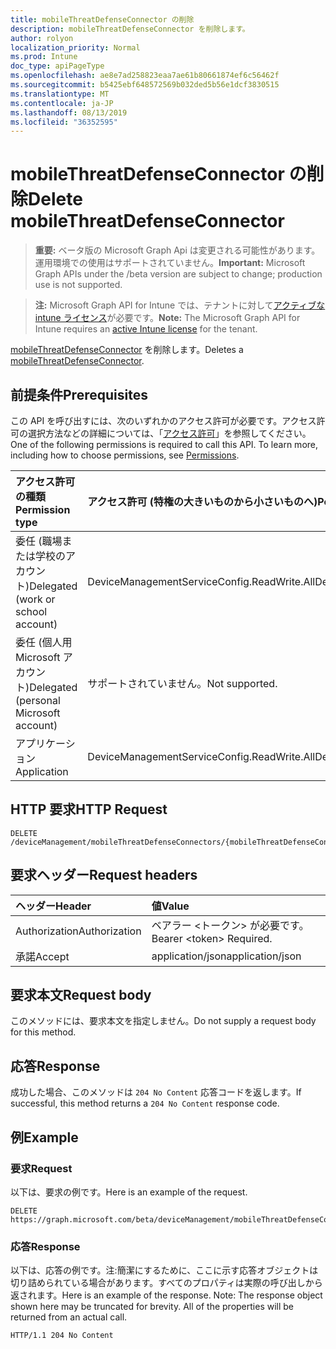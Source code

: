 ```yaml
---
title: mobileThreatDefenseConnector の削除
description: mobileThreatDefenseConnector を削除します。
author: rolyon
localization_priority: Normal
ms.prod: Intune
doc_type: apiPageType
ms.openlocfilehash: ae8e7ad258823eaa7ae61b80661874ef6c56462f
ms.sourcegitcommit: b5425ebf648572569b032ded5b56e1dcf3830515
ms.translationtype: MT
ms.contentlocale: ja-JP
ms.lasthandoff: 08/13/2019
ms.locfileid: "36352595"
---
```

# <a name="delete-mobilethreatdefenseconnector"></a><span data-ttu-id="db282-103">mobileThreatDefenseConnector の削除</span><span class="sxs-lookup"><span data-stu-id="db282-103">Delete mobileThreatDefenseConnector</span></span>

> <span data-ttu-id="db282-104">**重要:** ベータ版の Microsoft Graph Api は変更される可能性があります。運用環境での使用はサポートされていません。</span><span class="sxs-lookup"><span data-stu-id="db282-104">**Important:** Microsoft Graph APIs under the /beta version are subject to change; production use is not supported.</span></span>

> <span data-ttu-id="db282-105">**注:** Microsoft Graph API for Intune では、テナントに対して[アクティブな intune ライセンス](https://go.microsoft.com/fwlink/?linkid=839381)が必要です。</span><span class="sxs-lookup"><span data-stu-id="db282-105">**Note:** The Microsoft Graph API for Intune requires an [active Intune license](https://go.microsoft.com/fwlink/?linkid=839381) for the tenant.</span></span>

<span data-ttu-id="db282-106">[mobileThreatDefenseConnector](../resources/intune-onboarding-mobilethreatdefenseconnector.md) を削除します。</span><span class="sxs-lookup"><span data-stu-id="db282-106">Deletes a [mobileThreatDefenseConnector](../resources/intune-onboarding-mobilethreatdefenseconnector.md).</span></span>

## <a name="prerequisites"></a><span data-ttu-id="db282-107">前提条件</span><span class="sxs-lookup"><span data-stu-id="db282-107">Prerequisites</span></span>
<span data-ttu-id="db282-p101">この API を呼び出すには、次のいずれかのアクセス許可が必要です。アクセス許可の選択方法などの詳細については、「[アクセス許可](/graph/permissions-reference)」を参照してください。</span><span class="sxs-lookup"><span data-stu-id="db282-p101">One of the following permissions is required to call this API. To learn more, including how to choose permissions, see [Permissions](/graph/permissions-reference).</span></span>

|<span data-ttu-id="db282-110">アクセス許可の種類</span><span class="sxs-lookup"><span data-stu-id="db282-110">Permission type</span></span>|<span data-ttu-id="db282-111">アクセス許可 (特権の大きいものから小さいものへ)</span><span class="sxs-lookup"><span data-stu-id="db282-111">Permissions (from most to least privileged)</span></span>|
|:---|:---|
|<span data-ttu-id="db282-112">委任 (職場または学校のアカウント)</span><span class="sxs-lookup"><span data-stu-id="db282-112">Delegated (work or school account)</span></span>|<span data-ttu-id="db282-113">DeviceManagementServiceConfig.ReadWrite.All</span><span class="sxs-lookup"><span data-stu-id="db282-113">DeviceManagementServiceConfig.ReadWrite.All</span></span>|
|<span data-ttu-id="db282-114">委任 (個人用 Microsoft アカウント)</span><span class="sxs-lookup"><span data-stu-id="db282-114">Delegated (personal Microsoft account)</span></span>|<span data-ttu-id="db282-115">サポートされていません。</span><span class="sxs-lookup"><span data-stu-id="db282-115">Not supported.</span></span>|
|<span data-ttu-id="db282-116">アプリケーション</span><span class="sxs-lookup"><span data-stu-id="db282-116">Application</span></span>|<span data-ttu-id="db282-117">DeviceManagementServiceConfig.ReadWrite.All</span><span class="sxs-lookup"><span data-stu-id="db282-117">DeviceManagementServiceConfig.ReadWrite.All</span></span>|

## <a name="http-request"></a><span data-ttu-id="db282-118">HTTP 要求</span><span class="sxs-lookup"><span data-stu-id="db282-118">HTTP Request</span></span>
<!-- {
  "blockType": "ignored"
}
-->
``` http
DELETE /deviceManagement/mobileThreatDefenseConnectors/{mobileThreatDefenseConnectorId}
```

## <a name="request-headers"></a><span data-ttu-id="db282-119">要求ヘッダー</span><span class="sxs-lookup"><span data-stu-id="db282-119">Request headers</span></span>
|<span data-ttu-id="db282-120">ヘッダー</span><span class="sxs-lookup"><span data-stu-id="db282-120">Header</span></span>|<span data-ttu-id="db282-121">値</span><span class="sxs-lookup"><span data-stu-id="db282-121">Value</span></span>|
|:---|:---|
|<span data-ttu-id="db282-122">Authorization</span><span class="sxs-lookup"><span data-stu-id="db282-122">Authorization</span></span>|<span data-ttu-id="db282-123">ベアラー &lt;トークン&gt; が必要です。</span><span class="sxs-lookup"><span data-stu-id="db282-123">Bearer &lt;token&gt; Required.</span></span>|
|<span data-ttu-id="db282-124">承諾</span><span class="sxs-lookup"><span data-stu-id="db282-124">Accept</span></span>|<span data-ttu-id="db282-125">application/json</span><span class="sxs-lookup"><span data-stu-id="db282-125">application/json</span></span>|

## <a name="request-body"></a><span data-ttu-id="db282-126">要求本文</span><span class="sxs-lookup"><span data-stu-id="db282-126">Request body</span></span>
<span data-ttu-id="db282-127">このメソッドには、要求本文を指定しません。</span><span class="sxs-lookup"><span data-stu-id="db282-127">Do not supply a request body for this method.</span></span>

## <a name="response"></a><span data-ttu-id="db282-128">応答</span><span class="sxs-lookup"><span data-stu-id="db282-128">Response</span></span>
<span data-ttu-id="db282-129">成功した場合、このメソッドは `204 No Content` 応答コードを返します。</span><span class="sxs-lookup"><span data-stu-id="db282-129">If successful, this method returns a `204 No Content` response code.</span></span>

## <a name="example"></a><span data-ttu-id="db282-130">例</span><span class="sxs-lookup"><span data-stu-id="db282-130">Example</span></span>

### <a name="request"></a><span data-ttu-id="db282-131">要求</span><span class="sxs-lookup"><span data-stu-id="db282-131">Request</span></span>
<span data-ttu-id="db282-132">以下は、要求の例です。</span><span class="sxs-lookup"><span data-stu-id="db282-132">Here is an example of the request.</span></span>
``` http
DELETE https://graph.microsoft.com/beta/deviceManagement/mobileThreatDefenseConnectors/{mobileThreatDefenseConnectorId}
```

### <a name="response"></a><span data-ttu-id="db282-133">応答</span><span class="sxs-lookup"><span data-stu-id="db282-133">Response</span></span>
<span data-ttu-id="db282-p102">以下は、応答の例です。注:簡潔にするために、ここに示す応答オブジェクトは切り詰められている場合があります。すべてのプロパティは実際の呼び出しから返されます。</span><span class="sxs-lookup"><span data-stu-id="db282-p102">Here is an example of the response. Note: The response object shown here may be truncated for brevity. All of the properties will be returned from an actual call.</span></span>
``` http
HTTP/1.1 204 No Content
```






